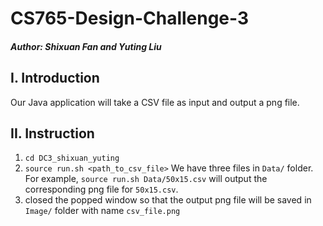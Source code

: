 # CS765-Design-Challenge-3
##### Author: Shixuan Fan and Yuting Liu
## I. Introduction
Our Java application will take a CSV file as input and output a png file.
## II. Instruction
1. `cd DC3_shixuan_yuting`
2. `source run.sh <path_to_csv_file>`
We have three files in `Data/` folder.
For example, `source run.sh Data/50x15.csv` will output the corresponding png file for `50x15.csv`.
3. closed the popped window so that the output png file will be saved in `Image/` folder with name `csv_file.png`